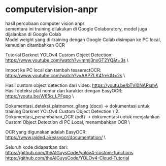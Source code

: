 # computervision-anpr
hasil percobaan computer vision anpr \
sementara ini training dilakukan di Google Colaboratory, model juga dijalankan di Google Colab \
Model weight yang di-training dengan Google Colab disimpan ke PC local, kemudian ditambahkan OCR

Tutorial Darknet YOLOv4 Custom Object Detection: https://www.youtube.com/watch?v=mmj3nxGT2YQ&t=3s \

Import ke PC local dan tambah tesseractOCR: https://www.youtube.com/watch?v=AAPZLK41rek&t=2s    \


Hasil custom object detection dari video: https://youtu.be/bTVl0NAPsmA   \
Hasil deteksi plat nomor dan karakter dengan EasyOCR: https://youtu.be/W65q_LPFqpo \

Dokumentasi_deteksi_platnomor_gilang (docx) -> dokumentasi untuk training Darknet YOLOv4 Custom Object Detection \\
2. Dokumentasi_penambahan_OCR (pdf) -> dokumentasi untuk menjalankan Custom Object Detection di PC Local, menambahkan OCR \\

OCR yang digunakan adalah EasyOCR: https://www.jaided.ai/easyocr/documentation/    \\

Seluruh kode didapatkan dari: \
https://github.com/theAIGuysCode/yolov4-custom-functions   \
https://github.com/theAIGuysCode/YOLOv4-Cloud-Tutorial
